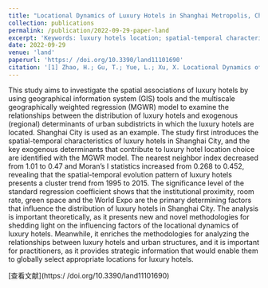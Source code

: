```yaml
---
title: "Locational Dynamics of Luxury Hotels in Shanghai Metropolis, China: A Spatial-Temporal Perspective"
collection: publications
permalink: /publication/2022-09-29-paper-land
excerpt: 'Keywords: luxury hotels location; spatial-temporal characteristics; influencing factors; Shanghai City'
date: 2022-09-29
venue: 'land'
paperurl: 'https:/ /doi.org/10.3390/land11101690'
citation: '[1] Zhao, H.; Gu, T.; Yue, L.; Xu, X. Locational Dynamics of Luxury Hotels in Shanghai Metropolis, China: A Spatial-Temporal Perspective. Land 2022, 11, 1690. https://doi.org/10.3390/ land11101690 '
---
```

This study aims to investigate the spatial associations of luxury hotels by using geographical information system (GIS) tools and the multiscale geographically weighted regression (MGWR) model
to examine the relationships between the distribution of luxury hotels and exogenous (regional) determinants of urban subdistricts in which the luxury hotels are located. Shanghai City is used
as an example. The study first introduces the spatial-temporal characteristics of luxury hotels in Shanghai City, and the key exogenous determinants that contribute to luxury hotel location choice
are identified with the MGWR model. The nearest neighbor index decreased from 1.01 to 0.47 and Moran’s I statistics increased from 0.268 to 0.452, revealing that the spatial-temporal evolution pattern
of luxury hotels presents a cluster trend from 1995 to 2015. The significance level of the standard regression coefficient shows that the institutional proximity, room rate, green space and the World
Expo are the primary determining factors that influence the distribution of luxury hotels in Shanghai City. The analysis is important theoretically, as it presents new and novel methodologies for shedding
light on the influencing factors of the locational dynamics of luxury hotels. Meanwhile, it enriches the methodologies for analyzing the relationships between luxury hotels and urban structures, and it
is important for practitioners, as it provides strategic information that would enable them to globally select appropriate locations for luxury hotels.

[查看文献](https:/ /doi.org/10.3390/land11101690)
